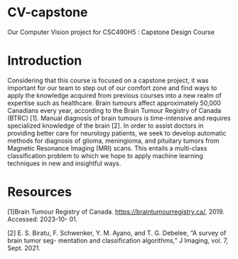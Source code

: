 # CV-capstone
Our Computer Vision project for CSC490H5 : Capstone Design Course  

# Introduction 
Considering that this course is focused on a capstone project, it was important for our team to step
out of our comfort zone and find ways to apply the knowledge acquired from previous courses into a
new realm of expertise such as healthcare. Brain tumours affect approximately 50,000 Canadians
every year, according to the Brain Tumour Registry of Canada (BTRC) [1]. Manual diagnosis
of brain tumours is time-intensive and requires specialized knowledge of the brain [2]. In order
to assist doctors in providing better care for neurology patients, we seek to develop automatic
methods for diagnosis of glioma, meningioma, and pituitary tumors from Magnetic Resonance
Imaging (MRI) scans. This entails a multi-class classification problem to which we hope to apply
machine learning techniques in new and insightful ways.

# Resources
[1]Brain Tumour Registry of Canada. https://braintumourregistry.ca/, 2019. Accessed: 2023-10-
01. 

[2] E. S. Biratu, F. Schwenker, Y. M. Ayano, and T. G. Debelee, “A survey of brain tumor seg-
mentation and classification algorithms,” J Imaging, vol. 7, Sept. 2021.
